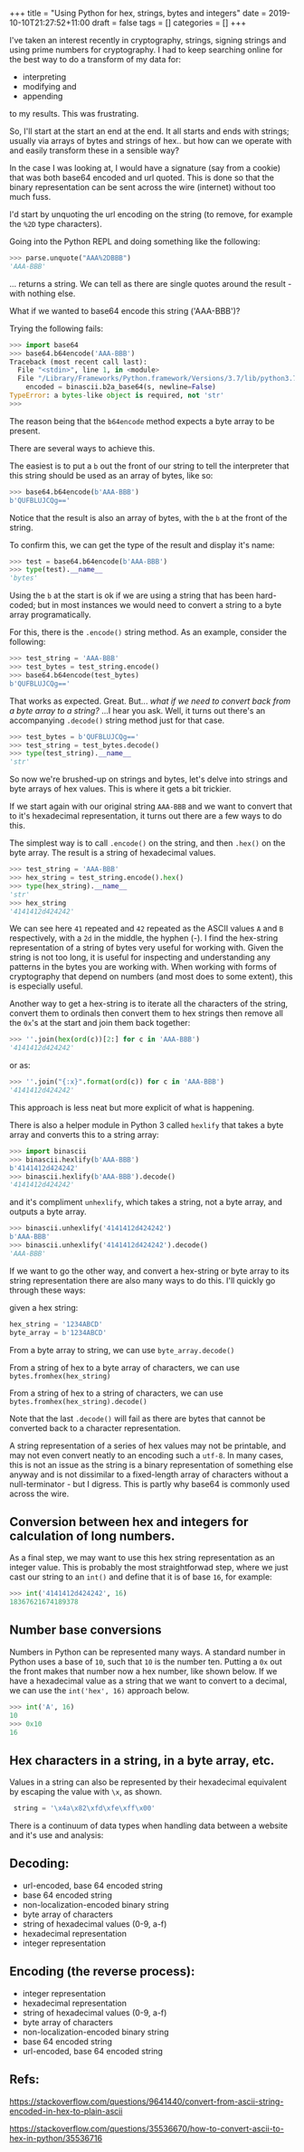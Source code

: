 +++
title = "Using Python for hex, strings, bytes and integers"
date = 2019-10-10T21:27:52+11:00
draft = false
tags = []
categories = []
+++

I've taken an interest recently in cryptography, strings, signing strings and using prime numbers for cryptography. I had to keep searching online for the best way to do a transform of my data for:

- interpreting
- modifying and
- appending

to my results. This was frustrating.

So, I'll start at the start an end at the end. It all starts and ends with strings; usually via arrays of bytes and strings of hex.. but how can we operate with and easily transform these in a sensible way?

In the case I was looking at, I would have a signature (say from a cookie) that was both base64 encoded and url quoted. This is done so that the binary representation can be sent across the wire (internet) without too much fuss.

I'd start by unquoting the url encoding on the string (to remove, for example the `%2D` type characters).

Going into the Python REPL and doing something like the following:

```python
>>> parse.unquote("AAA%2DBBB")
'AAA-BBB'
```

... returns a string. We can tell as there are single quotes around the result - with nothing else.

What if we wanted to base64 encode this string ('AAA-BBB')?

Trying the following fails:

```python
>>> import base64
>>> base64.b64encode('AAA-BBB')
Traceback (most recent call last):
  File "<stdin>", line 1, in <module>
  File "/Library/Frameworks/Python.framework/Versions/3.7/lib/python3.7/base64.py", line 58, in b64encode
    encoded = binascii.b2a_base64(s, newline=False)
TypeError: a bytes-like object is required, not 'str'
>>>
```

The reason being that the `b64encode` method expects a byte array to be present.

There are several ways to achieve this.

The easiest is to put a `b` out the front of our string to tell the interpreter that this string should be used as an array of bytes, like so:

```python
>>> base64.b64encode(b'AAA-BBB')
b'QUFBLUJCQg=='
```

Notice that the result is also an array of bytes, with the `b` at the front of the string.

To confirm this, we can get the type of the result and display it's name:

```python
>>> test = base64.b64encode(b'AAA-BBB')
>>> type(test).__name__
'bytes'
```

Using the `b` at the start is ok if we are using a string that has been hard-coded; but in most instances we would need to convert a string to a byte array programatically.

For this, there is the `.encode()` string method. As an example, consider the following:

```python
>>> test_string = 'AAA-BBB'
>>> test_bytes = test_string.encode()
>>> base64.b64encode(test_bytes)
b'QUFBLUJCQg=='
```

That works as expected. Great. But... *what if we need to convert back from a byte array to a string?* ...I hear you ask. Well, it turns out there's an accompanying `.decode()` string method just for that case.

```python
>>> test_bytes = b'QUFBLUJCQg=='
>>> test_string = test_bytes.decode()
>>> type(test_string).__name__
'str'
```

So now we're brushed-up on strings and bytes, let's delve into strings and byte arrays of hex values. This is where it gets a bit trickier.

If we start again with our original string `AAA-BBB` and we want to convert that to it's hexadecimal representation, it turns out there are a few ways to do this.

The simplest way is to call `.encode()` on the string, and then `.hex()` on the byte array. The result is a string of hexadecimal values.

```python
>>> test_string = 'AAA-BBB'
>>> hex_string = test_string.encode().hex()
>>> type(hex_string).__name__
'str'
>>> hex_string
'4141412d424242'
```

We can see here `41` repeated and `42` repeated as the ASCII values `A` and `B` respectively, with a `2d` in the middle, the hyphen (-). I find the hex-string representation of a string of bytes very useful for working with. Given the string is not too long, it is useful for inspecting and understanding any patterns in the bytes you are working with. When working with forms of cryptography that depend on numbers (and most does to some extent), this is especially useful.

Another way to get a hex-string is to iterate all the characters of the string, convert them to ordinals then convert them to hex strings then remove all the `0x`'s at the start and join them back together:

```python
>>> ''.join(hex(ord(c))[2:] for c in 'AAA-BBB')
'4141412d424242'
```

or as:

```python
>>> ''.join("{:x}".format(ord(c)) for c in 'AAA-BBB')
'4141412d424242'
```

This approach is less neat but more explicit of what is happening.

There is also a helper module in Python 3 called `hexlify` that takes a byte array and converts this to a string array:

```python
>>> import binascii
>>> binascii.hexlify(b'AAA-BBB')
b'4141412d424242'
>>> binascii.hexlify(b'AAA-BBB').decode()
'4141412d424242'
```

and it's compliment `unhexlify`, which takes a string, not a byte array, and outputs a byte array.

```python
>>> binascii.unhexlify('4141412d424242')
b'AAA-BBB'
>>> binascii.unhexlify('4141412d424242').decode()
'AAA-BBB'
```

If we want to go the other way, and convert a hex-string or byte array to its string representation there are also many ways to do this. I'll quickly go through these ways:

given a hex string:

```python
hex_string = '1234ABCD'
byte_array = b'1234ABCD'
```

From a byte array to string, we can use `byte_array.decode()`

From a string of hex to a byte array of characters, we can use `bytes.fromhex(hex_string)`

From a string of hex to a string of characters, we can use `bytes.fromhex(hex_string).decode()`

Note that the last `.decode()` will fail as there are bytes that cannot be converted back to a character representation.

A string representation of a series of hex values may not be printable, and may not even convert neatly to an encoding such a `utf-8`. In many cases, this is not an issue as the string is a binary representation of something else anyway and is not dissimilar to a fixed-length array of characters without a null-terminator - but I digress. This is partly why base64 is commonly used across the wire.

## Conversion between hex and integers for calculation of long numbers.

As a final step, we may want to use this hex string representation as an integer value. This is probably the most straightforwad step, where we just cast our string to an `int()` and define that it is of base `16`, for example:

```python
>>> int('4141412d424242', 16)
18367621674189378
```

## Number base conversions

Numbers in Python can be represented many ways. A standard number in Python uses a base of `10`, such that `10` is the number ten. Putting a `0x` out the front makes that number now a hex number, like shown below. If we have a hexadecimal value as a string that we want to convert to a decimal, we can use the `int('hex', 16)` approach below.

```python
>>> int('A', 16)
10
>>> 0x10
16
```

## Hex characters in a string, in a byte array, etc.

Values in a string can also be represented by their hexadecimal equivalent by escaping the value with `\x`, as shown.

```python
 string = '\x4a\x82\xfd\xfe\xff\x00'
```

There is a continuum of data types when handling data between a website and it's use and analysis:

## Decoding:

- url-encoded, base 64 encoded string
- base 64 encoded string
- non-localization-encoded binary string
- byte array of characters
- string of hexadecimal values (0-9, a-f)
- hexadecimal representation
- integer representation

## Encoding (the reverse process):

- integer representation
- hexadecimal representation
- string of hexadecimal values (0-9, a-f)
- byte array of characters
- non-localization-encoded binary string
- base 64 encoded string
- url-encoded, base 64 encoded string

## Refs:

https://stackoverflow.com/questions/9641440/convert-from-ascii-string-encoded-in-hex-to-plain-ascii

https://stackoverflow.com/questions/35536670/how-to-convert-ascii-to-hex-in-python/35536716
